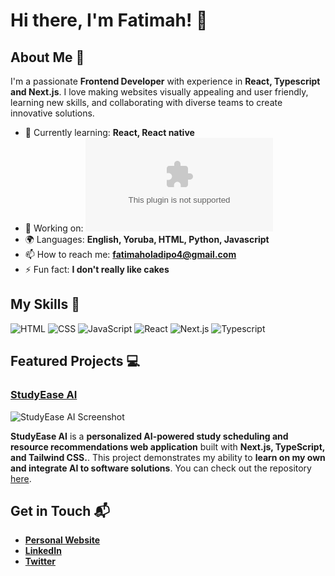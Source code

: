 # Hi there, I'm Fatimah! 👋


## About Me 🚀

I'm a passionate **Frontend Developer** with experience in **React, Typescript and Next.js**. I love making websites visually appealing and user friendly, learning new skills, and collaborating with diverse teams to create innovative solutions.

- 🌱 Currently learning: **React, React native**
- 🔭 Working on: **![StudyEase AI](www.studyeaseai.com)**
- 🌍 Languages: **English, Yoruba, HTML, Python, Javascript**
- 📫 How to reach me: **fatimaholadipo4@gmail.com**
- ⚡ Fun fact: **I don't really like cakes**

## My Skills 🧠

![HTML]({https://img.shields.io/badge/-HTML-E34F26?style=flat-square&logo=html5&logoColor=white})
![CSS]({https://img.shields.io/badge/-CSS-1572B6?style=flat-square&logo=css3&logoColor=white})
![JavaScript]({https://img.shields.io/badge/-JavaScript-F7DF1E?style=flat-square&logo=javascript&logoColor=black})
![React]({https://img.shields.io/badge/-React-61DAFB?style=flat-square&logo=react&logoColor=black})
![Next.js]({https://img.shields.io/badge/-Next.js-339933?style=flat-square&logo=node.js&logoColor=white})
![Typescript]({https://img.shields.io/badge/-Typescript-339933?style=flat-square&logo=node.js&logoColor=white})


## Featured Projects 💻

### [StudyEase AI](wwww.studyeaseai.com)

![StudyEase AI Screenshot](https://fatimaholadipo-website.vercel.app/assets/StudyEase.png)

**StudyEase AI** is a **personalized AI-powered study scheduling and resource recommendations web application** built with **Next.js, TypeScript, and Tailwind CSS.**. This project demonstrates my ability to **learn on my own and integrate AI to software solutions**. You can check out the repository [here](https://github.com/teemah2006/student_planner_app).


## Get in Touch 📬

- **[Personal Website](fatimaholadipo-website.vercel.app)**
- **[LinkedIn](www.linkedin.com/in/fatimah-oladipo-36954a309)**
- **[Twitter](https://x.com/fatimaholadipo4?t=GLW5acoJP9sFPYbuFZwkgA&s=08)**



<!---
teemah2006/teemah2006 is a ✨ special ✨ repository because its `README.md` (this file) appears on your GitHub profile.
You can click the Preview link to take a look at your changes.
--->
